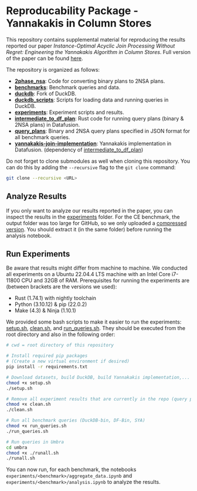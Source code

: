 # Reproducability Package - Yannakakis in Column Stores
This repository contains supplemental material for reproducing the results reported our paper *Instance-Optimal Acyclic Join Processing Without Regret: Engineering the Yannakakis Algorithm in Column Stores*. Full version of the paper can be found [here](./paper.pdf).

The repository is organized as follows:

- [**2phase_nsa**](./2phase_nsa/): Code for converting binary plans to 2NSA plans.
- [**benchmarks**](./benchmarks/): Benchmark queries and data.
- [**duckdb**](https://github.com/LieseB-1746743/duckdb): Fork of DuckDB.
- [**duckdb_scripts**](./duckdb_scripts/): Scripts for loading data and running queries in DuckDB.
- [**experiments**](./experiments/): Experiment scripts and results.
- [**intermediate_to_df_plan**](./intermediate_to_df_plan/): Rust code for running query plans (binary & 2NSA plans) in Datafusion.
- [**query_plans**](./query_plans/): Binary and 2NSA query plans specified in JSON format for all benchmark queries.
- [**yannakakis-join-implementation**](./yannakakis-join-implementation/): Yannakakis implementation in Datafusion. (dependency of [intermediate_to_df_plan](./intermediate_to_df_plan/))


Do not forget to clone submodules as well when cloning this repository. You can do this by adding the `--recursive` flag to the `git clone` command:

```bash
git clone --recursive <URL>
```


## Analyze Results

If you only want to analyze our results reported in the paper, you can inspect the results in the [experiments](./experiments/) folder. For the CE benchmark, the output folder was too large for GitHub, so we only uploaded a [compressed version](./experiments/ce/output.tar.xz). You should extract it (in the same folder) before running the analysis notebook.

## Run Experiments

Be aware that results might differ from machine to machine. We conducted all experiments on a Ubuntu 22.04.4 LTS machine with an Intel Core i7-11800 CPU and 32GB of RAM. Prerequisites for running the experiments are (between brackets are the versions we used):

- Rust (1.74.1) with nightly toolchain
- Python (3.10.12) & pip (22.0.2)
- Make (4.3) & Ninja (1.10.1)


We provided some bash scripts to make it easier to run the experiments: [setup.sh](./setup.sh), [clean.sh](./clean.sh), and [run_queries.sh](./run_queries.sh). They should be executed from the root directory and also in the following order:

```bash
# cwd = root directory of this repository

# Install required pip packages
# (Create a new virtual environment if desired)
pip install -r requirements.txt

# Download datasets, build DuckDB, build Yannakakis implementation,...
chmod +x setup.sh
./setup.sh

# Remove all experiment results that are currently in the repo (query plans, csv files, ...)
chmod +x clean.sh
./clean.sh

# Run all benchmark queries (DuckDB-bin, DF-Bin, SYA)
chmod +x run_queries.sh
./run_queries.sh

# Run queries in Umbra
cd umbra
chmod +x ./runall.sh
./runall.sh
```

You can now run, for each benchmark, the notebooks `experiments/<benchmark>/aggregate_data.ipynb` and `experiments/<benchmark>/analysis.ipynb` to analyze the results.

